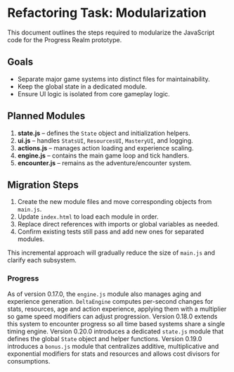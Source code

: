 # Refactoring Task: Modularization

This document outlines the steps required to modularize the JavaScript code for the Progress Realm prototype.

## Goals
- Separate major game systems into distinct files for maintainability.
- Keep the global state in a dedicated module.
- Ensure UI logic is isolated from core gameplay logic.

## Planned Modules
1. **state.js** – defines the `State` object and initialization helpers.
2. **ui.js** – handles `StatsUI`, `ResourcesUI`, `MasteryUI`, and logging.
3. **actions.js** – manages action loading and experience scaling.
4. **engine.js** – contains the main game loop and tick handlers.
5. **encounter.js** – remains as the adventure/encounter system.

## Migration Steps
1. Create the new module files and move corresponding objects from `main.js`.
2. Update `index.html` to load each module in order.
3. Replace direct references with imports or global variables as needed.
4. Confirm existing tests still pass and add new ones for separated modules.

This incremental approach will gradually reduce the size of `main.js` and clarify each subsystem.

### Progress
As of version 0.17.0, the `engine.js` module also manages aging and experience generation. `DeltaEngine` computes per-second changes for stats, resources, age and action experience, applying them with a multiplier so game speed modifiers can adjust progression. Version 0.18.0 extends this system to encounter progress so all time based systems share a single timing engine. Version 0.20.0 introduces a dedicated `state.js` module that defines the global `State` object and helper functions. Version 0.19.0 introduces a `bonus.js` module that centralizes additive, multiplicative and exponential modifiers for stats and resources and allows cost divisors for consumptions.
